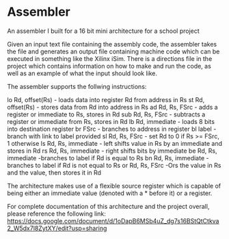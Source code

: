 # Assembler
An assembler I built for a 16 bit mini architecture for a school project

Given an input text file containing the assembly code, the assembler takes the file and generates an output file containing machine code
which can be executed in something like the Xilinx iSim. There is a directions file in the project which contains information on how to make and run the code,
as well as an example of what the input should look like.

The assembler supports the follwing instructions:

  lo 	Rd, offset(Rs)		- loads data into register Rd from address in Rs
  st 	Rd, offset(Rs) 		- stores data from Rd into address in Rs
  ad 	Rd, Rs, FSrc 		- adds a register or immediate to Rs, stores in Rd
  sub 	Rd, Rs, FSrc 		- subtracts a register or immediate from Rs, stores in Rd
  lb	Rd, immediate 	- loads 8 bits into destination register
  br 	FSrc			- branches to address in register
  bl 	label 			- branch with link to label provided
  sl 	Rd, Rs, FSrc 		- set Rd to 0 if Rs >= FSrc, 1 otherwise
  ls 	Rd, Rs, immediate 	- left shifts value in Rs by an immediate and stores in Rd
  rs 	Rd, Rs, immediate 	- right shifts bits by immediate
  be	Rd, Rs, immediate	-branches to label if Rd is equal to Rs 
  bn	Rd, Rs, immediate	-branches to label if Rd is not equal to Rs
  or	Rd, Rs, FSrc		-Ors the value in Rs and the value, then stores it in Rd

The architecture makes use of a flexible source register which is capable of being either an immediate value (denoted with a * before it) or 
a register. 

For complete documentation of this architecture and the project overall, please reference the following link:
https://docs.google.com/document/d/1oDapB6MSb4uZ_dg7s16BStQtCtkva2_W5dx7l8ZytXY/edit?usp=sharing
